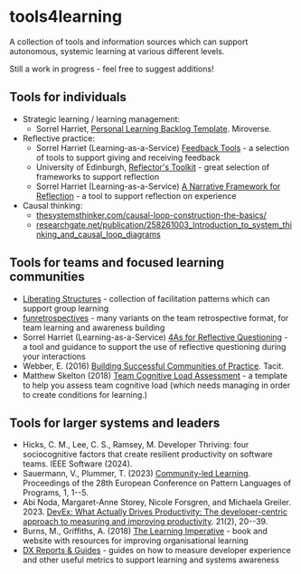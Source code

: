 # tools4learning
A collection of tools and information sources which can support autonomous, systemic learning at various different levels.

Still a work in progress - feel free to suggest additions!

## Tools for individuals

+ Strategic learning / learning management:
  - Sorrel Harriet, [Personal Learning Backlog Template](miro.com/miroverse/personal-learning-backlog/). Miroverse.
+ Reflective practice:
  + Sorrel Harriet (Learning-as-a-Service) [Feedback Tools](https://www.laas.consulting/resources/feedback-tools.pdf) - a selection of tools to support giving and receiving feedback
  + University of Edinburgh, [Reflector's Toolkit](https://www.ed.ac.uk/reflection/reflectors-toolkit) - great selection of frameworks to support reflection
  + Sorrel Harriet (Learning-as-a-Service) [A Narrative Framework for Reflection](https://www.laas.consulting/resources/4As-reflective-questioning-framework.pdf) - a tool to support reflection on experience
+ Causal thinking:
  - [thesystemsthinker.com/causal-loop-construction-the-basics/](https://thesystemsthinker.com/causal-loop-construction-the-basics/)
  - [researchgate.net/publication/258261003_Introduction_to_system_thinking_and_causal_loop_diagrams](researchgate.net/publication/258261003_Introduction_to_system_thinking_and_causal_loop_diagrams)

## Tools for teams and focused learning communities

+ [Liberating Structures](https://www.liberatingstructures.com/) - collection of facilitation patterns which can support group learning
+ [funretrospectives](https://www.funretrospectives.com/) - many variants on the team retrospective format, for team learning and awareness building
+ Sorrel Harriet (Learning-as-a-Service) [4As for Reflective Questioning](https://www.laas.consulting/resources/4As-reflective-questioning-framework.pdf) - a tool and guidance to support the use of reflective questioning during your interactions
+ Webber, E. (2016) [Building Successful Communities of Practice](https://emilywebber.co.uk/building-successful-communities-of-practice/). Tacit.
+ Matthew Skelton (2018) [Team Cognitive Load Assessment](https://github.com/TeamTopologies/Team-Cognitive-Load-Assessment) - a template to help you assess team cognitive load (which needs managing in order to create conditions for learning.)

## Tools for larger systems and leaders

+ Hicks, C. M., Lee, C. S., Ramsey, M. Developer Thriving: four sociocognitive factors that create resilient productivity on software teams. IEEE Software (2024). 
+ Sauermann, V., Plummer, T. (2023) [Community-led Learning](https://dl.acm.org/doi/abs/10.1145/3628034.3628055). Proceedings of the 28th European Conference on Pattern Languages of Programs, 1, 1--5.
+ Abi Noda, Margaret-Anne Storey, Nicole Forsgren, and Michaela Greiler. 2023. [DevEx: What Actually Drives Productivity: The developer-centric approach to measuring and improving productivity](https://queue.acm.org/detail.cfm?id=3595878). 21(2), 20--39.
+ Burns, M., Griffiths, A. (2018) [The Learning Imperative](https://www.learningimperative.co.uk/) - book and website with resources for improving organisational learning
+ [DX Reports & Guides](https://getdx.com/resources/) - guides on how to measure developer experience and other useful metrics to support learning and systems awareness

